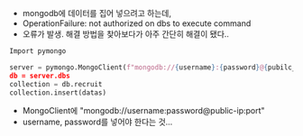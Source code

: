 - mongodb에 데이터를 집어 넣으려고 하는데,
- OperationFailure: not authorized on dbs to execute command
- 오류가 발생. 해결 방법을 찾아보다가 아주 간단히 해결이 됐다..

```python
Import pymongo

server = pymongo.MongoClient(f"mongodb://{username}:{password}@{pubilc_ip}“, port) 
db = server.dbs
collection = db.recruit
collection.insert(datas)
```

- MongoClient에 "mongodb://username:password@public-ip:port"
- username, password를 넣어야 한다는 것... 
